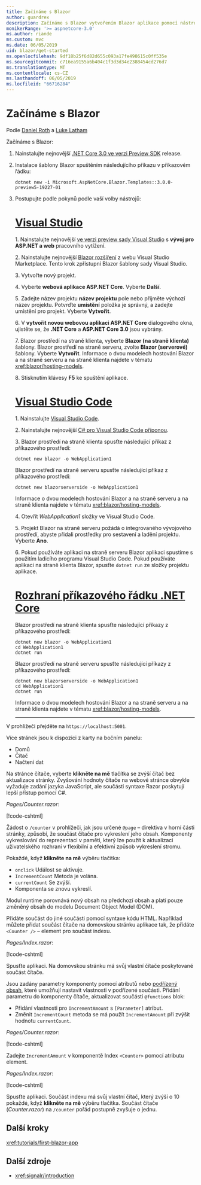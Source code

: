 ```yaml
---
title: Začínáme s Blazor
author: guardrex
description: Začínáme s Blazor vytvořením Blazor aplikace pomocí nástrojů podle vašeho výběru.
monikerRange: '>= aspnetcore-3.0'
ms.author: riande
ms.custom: mvc
ms.date: 06/05/2019
uid: blazor/get-started
ms.openlocfilehash: 9df18b25f6d82d655c093a17fe498615c0ff535e
ms.sourcegitcommit: c716ea9155a6b404c1f3d3d34e2388454cd276d7
ms.translationtype: MT
ms.contentlocale: cs-CZ
ms.lasthandoff: 06/05/2019
ms.locfileid: "66716284"
---
```

# <a name="get-started-with-blazor"></a>Začínáme s Blazor

Podle [Daniel Roth](https://github.com/danroth27) a [Luke Latham](https://github.com/guardrex)

Začínáme s Blazor:

1. Nainstalujte nejnovější [.NET Core 3.0 ve verzi Preview SDK](https://dotnet.microsoft.com/download/dotnet-core/3.0) release.

1. Instalace šablony Blazor spuštěním následujícího příkazu v příkazovém řádku:

   ```console
   dotnet new -i Microsoft.AspNetCore.Blazor.Templates::3.0.0-preview5-19227-01
   ```

1. Postupujte podle pokynů podle vaší volby nástrojů:

   # <a name="visual-studiotabvisual-studio"></a>[Visual Studio](#tab/visual-studio)

   1\. Nainstalujte nejnovější [ve verzi preview sady Visual Studio](https://visualstudio.com/preview) s **vývoj pro ASP.NET a web** pracovního vytížení.

   2\. Nainstalujte nejnovější [Blazor rozšíření](https://go.microsoft.com/fwlink/?linkid=870389) z webu Visual Studio Marketplace. Tento krok zpřístupní Blazor šablony sady Visual Studio.

   3\. Vytvořte nový projekt.

   4\. Vyberte **webová aplikace ASP.NET Core**. Vyberte **Další**.

   5\. Zadejte název projektu **název projektu** pole nebo přijměte výchozí název projektu. Potvrďte **umístění** položka je správný, a zadejte umístění pro projekt. Vyberte **Vytvořit**.

   6\. V **vytvořit novou webovou aplikaci ASP.NET Core** dialogového okna, ujistěte se, že **.NET Core** a **ASP.NET Core 3.0** jsou vybrány.

   7\. Blazor prostředí na straně klienta, vyberte **Blazor (na straně klienta)** šablony. Blazor prostředí na straně serveru, zvolte **Blazor (serverové)** šablony. Vyberte **Vytvořit**. Informace o dvou modelech hostování Blazor a na straně serveru a na straně klienta najdete v tématu <xref:blazor/hosting-models>.

   8\. Stisknutím klávesy **F5** ke spuštění aplikace.

   # <a name="visual-studio-codetabvisual-studio-code"></a>[Visual Studio Code](#tab/visual-studio-code)
   
   1\. Nainstalujte [Visual Studio Code](https://code.visualstudio.com/).

   2\. Nainstalujte nejnovější [ C# pro Visual Studio Code příponou](https://marketplace.visualstudio.com/items?itemName=ms-vscode.csharp).

   3\. Blazor prostředí na straně klienta spusťte následující příkaz z příkazového prostředí:

      ```console
      dotnet new blazor -o WebApplication1
      ```

      Blazor prostředí na straně serveru spusťte následující příkaz z příkazového prostředí:

      ```console
      dotnet new blazorserverside -o WebApplication1
      ```

      Informace o dvou modelech hostování Blazor a na straně serveru a na straně klienta najdete v tématu <xref:blazor/hosting-models>.

   4\. Otevřít *WebApplication1* složky ve Visual Studio Code.

   5\. Projekt Blazor na straně serveru požádá o integrovaného vývojového prostředí, abyste přidali prostředky pro sestavení a ladění projektu. Vyberte **Ano**.

   6\. Pokud používáte aplikaci na straně serveru Blazor aplikaci spustíme s použitím ladicího programu Visual Studio Code. Pokud používáte aplikaci na straně klienta Blazor, spusťte `dotnet run` ze složky projektu aplikace.

   <!--

   # [Visual Studio for Mac](#tab/visual-studio-mac)

   1\. Install [Visual Studio for Mac](https://visualstudio.microsoft.com/vs/mac/). Switch the [Update channel to Preview](/visualstudio/mac/install-preview).

   2\. Select **File** > **New Solution** or **New Project**.

   3\. In the sidebar, select **.NET Core** > **App**.

   4\. For a Blazor server-side experience, select the **ASP.NET Core Blazor (server-side)** template. For a Blazor client-side experience, select the **ASP.NET Core Blazor (client-side)** template. Select **Next**. For information on the two Blazor hosting models, server-side and client-side, see <xref:blazor/hosting-models>.

   5\. The **Target Framework** defaults to **.NET Core 3.0**. Select **Next**.

   6\. In the **Project Name** field, enter `WebApplication1`. Select **Create**.

   7\. Select **Run** > **Run Without Debugging** to run the app *without the debugger*. Running with the debugger isn't supported at this time.

   -->

   # <a name="net-core-clitabnetcore-cli"></a>[Rozhraní příkazového řádku .NET Core](#tab/netcore-cli/)

   Blazor prostředí na straně klienta spusťte následující příkazy z příkazového prostředí:

   ```console
   dotnet new blazor -o WebApplication1
   cd WebApplication1
   dotnet run
   ```

   Blazor prostředí na straně serveru spusťte následující příkazy z příkazového prostředí:

   ```console
   dotnet new blazorserverside -o WebApplication1
   cd WebApplication1
   dotnet run
   ```

   Informace o dvou modelech hostování Blazor a na straně serveru a na straně klienta najdete v tématu <xref:blazor/hosting-models>.

   ---

V prohlížeči přejděte na `https://localhost:5001`.

Více stránek jsou k dispozici z karty na bočním panelu:

* Domů
* Čítač
* Načtení dat

Na stránce čítače, vyberte **klikněte na mě** tlačítka se zvýší čítač bez aktualizace stránky. Zvyšování hodnoty čítače na webové stránce obvykle vyžaduje zadání jazyka JavaScript, ale součásti syntaxe Razor poskytují lepší přístup pomocí C#.

*Pages/Counter.razor*:

[!code-cshtml[](get-started/samples_snapshot/3.x/Counter1.razor?highlight=7,12-15)]

Žádost o `/counter` v prohlížeči, jak jsou určené `@page` – direktiva v horní části stránky, způsobí, že součást čítače pro vykreslení jeho obsah. Komponenty vykreslování do reprezentaci v paměti, který lze použít k aktualizaci uživatelského rozhraní v flexibilní a efektivní způsob vykreslení stromu.

Pokaždé, když **klikněte na mě** výběru tlačítka:

* `onclick` Událost se aktivuje.
* `IncrementCount` Metoda je volána.
* `currentCount` Se zvýší.
* Komponenta se znovu vykreslí.

Modul runtime porovnává nový obsah na předchozí obsah a platí pouze změněný obsah do modelu Document Object Model (DOM).

Přidáte součást do jiné součásti pomocí syntaxe kódu HTML. Například můžete přidat součást čítače na domovskou stránku aplikace tak, že přidáte `<Counter />` – element pro součást indexu.

*Pages/Index.razor*:

[!code-cshtml[](get-started/samples_snapshot/3.x/Index1.razor?highlight=7)]

Spusťte aplikaci. Na domovskou stránku má svůj vlastní čítače poskytované součást čítače.

Jsou zadány parametry komponenty pomocí atributů nebo [podřízený obsah](xref:blazor/components#child-content), které umožňují nastavit vlastnosti v podřízené součásti. Přidání parametru do komponenty čítače, aktualizovat součásti `@functions` blok:

* Přidání vlastnosti pro `IncrementAmount` s `[Parameter]` atribut.
* Změnit `IncrementCount` metoda se má použít `IncrementAmount` při zvýšit hodnotu `currentCount`.

*Pages/Counter.razor*:

[!code-cshtml[](get-started/samples_snapshot/3.x/Counter2.razor?highlight=12-13,17)]

Zadejte `IncrementAmount` v komponentě Index `<Counter>` pomocí atributu element.

*Pages/Index.razor*:

[!code-cshtml[](get-started/samples_snapshot/3.x/Index2.razor?highlight=7)]

Spusťte aplikaci. Součást indexu má svůj vlastní čítač, který zvýší o 10 pokaždé, když **klikněte na mě** výběru tlačítka. Součást čítače (*Counter.razor*) na `/counter` pořád postupně zvyšuje o jednu.

## <a name="next-steps"></a>Další kroky

<xref:tutorials/first-blazor-app>

## <a name="additional-resources"></a>Další zdroje

* <xref:signalr/introduction>
